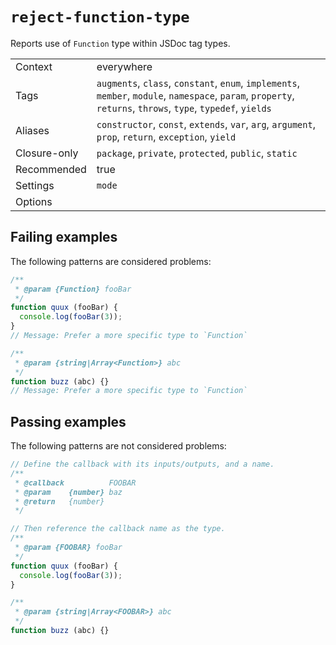 <a name="user-content-reject-function-type"></a>
<a name="reject-function-type"></a>
# <code>reject-function-type</code>

Reports use of `Function` type within JSDoc tag types.

|||
|---|---|
|Context|everywhere|
|Tags|`augments`, `class`, `constant`, `enum`, `implements`, `member`, `module`, `namespace`, `param`, `property`, `returns`, `throws`, `type`, `typedef`, `yields`|
|Aliases|`constructor`, `const`, `extends`, `var`, `arg`, `argument`, `prop`, `return`, `exception`, `yield`|
|Closure-only|`package`, `private`, `protected`, `public`, `static`|
|Recommended|true|
|Settings|`mode`|
|Options||

<a name="user-content-reject-function-type-failing-examples"></a>
<a name="reject-function-type-failing-examples"></a>
## Failing examples

The following patterns are considered problems:

````ts
/**
 * @param {Function} fooBar
 */
function quux (fooBar) {
  console.log(fooBar(3));
}
// Message: Prefer a more specific type to `Function`

/**
 * @param {string|Array<Function>} abc
 */
function buzz (abc) {}
// Message: Prefer a more specific type to `Function`
````



<a name="user-content-reject-function-type-passing-examples"></a>
<a name="reject-function-type-passing-examples"></a>
## Passing examples

The following patterns are not considered problems:

````ts
// Define the callback with its inputs/outputs, and a name.
/**
 * @callback          FOOBAR
 * @param    {number} baz
 * @return   {number}
 */

// Then reference the callback name as the type.
/**
 * @param {FOOBAR} fooBar
 */
function quux (fooBar) {
  console.log(fooBar(3));
}

/**
 * @param {string|Array<FOOBAR>} abc
 */
function buzz (abc) {}
````
